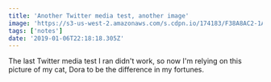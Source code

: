 ```yaml
---
title: 'Another Twitter media test, another image'
image: 'https://s3-us-west-2.amazonaws.com/s.cdpn.io/174183/F38A8AC2-1AEF-4B62-A31B-111A29826735.jpeg'
tags: ['notes'] 
date: '2019-01-06T22:18:18.305Z'
---
```

The last Twitter media test I ran didn't work, so now I'm relying on this picture of my cat, Dora to be the difference in my fortunes.